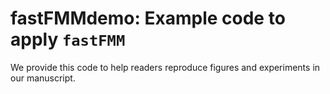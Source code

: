 # fastFMMdemo: Example code to apply `fastFMM`

We provide this code to help readers reproduce figures and experiments in our manuscript.

